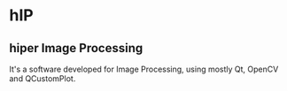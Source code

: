 hIP
===

hiper Image Processing
----------------------

It's a software developed for Image Processing, using mostly Qt, OpenCV and QCustomPlot.

